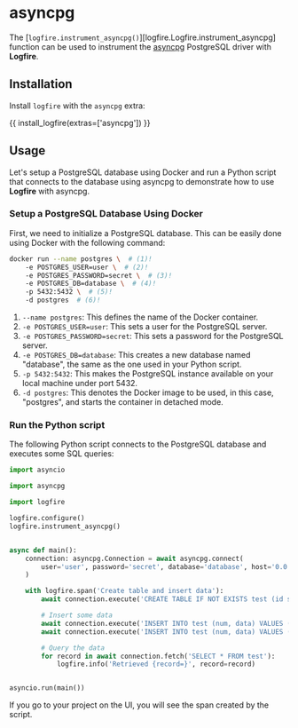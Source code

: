 # asyncpg

The [`logfire.instrument_asyncpg()`][logfire.Logfire.instrument_asyncpg] function can be used to instrument the [asyncpg][asyncpg] PostgreSQL driver with **Logfire**.

## Installation

Install `logfire` with the `asyncpg` extra:

{{ install_logfire(extras=['asyncpg']) }}

## Usage

Let's setup a PostgreSQL database using Docker and run a Python script that connects to the database using asyncpg to
demonstrate how to use **Logfire** with asyncpg.

### Setup a PostgreSQL Database Using Docker

First, we need to initialize a PostgreSQL database. This can be easily done using Docker with the following command:

```bash
docker run --name postgres \  # (1)!
    -e POSTGRES_USER=user \  # (2)!
    -e POSTGRES_PASSWORD=secret \  # (3)!
    -e POSTGRES_DB=database \  # (4)!
    -p 5432:5432 \  # (5)!
    -d postgres  # (6)!
```

1. `--name postgres`: This defines the name of the Docker container.
2. `-e POSTGRES_USER=user`: This sets a user for the PostgreSQL server.
3. `-e POSTGRES_PASSWORD=secret`: This sets a password for the PostgreSQL server.
4. `-e POSTGRES_DB=database`: This creates a new database named "database", the same as the one used in your Python script.
5. `-p 5432:5432`: This makes the PostgreSQL instance available on your local machine under port 5432.
6. `-d postgres`: This denotes the Docker image to be used, in this case, "postgres", and starts the container in detached mode.

### Run the Python script

The following Python script connects to the PostgreSQL database and executes some SQL queries:

```py
import asyncio

import asyncpg

import logfire

logfire.configure()
logfire.instrument_asyncpg()


async def main():
    connection: asyncpg.Connection = await asyncpg.connect(
        user='user', password='secret', database='database', host='0.0.0.0', port=5432
    )

    with logfire.span('Create table and insert data'):
        await connection.execute('CREATE TABLE IF NOT EXISTS test (id serial PRIMARY KEY, num integer, data varchar);')

        # Insert some data
        await connection.execute('INSERT INTO test (num, data) VALUES ($1, $2)', 100, 'abc')
        await connection.execute('INSERT INTO test (num, data) VALUES ($1, $2)', 200, 'def')

        # Query the data
        for record in await connection.fetch('SELECT * FROM test'):
            logfire.info('Retrieved {record=}', record=record)


asyncio.run(main())
```

If you go to your project on the UI, you will see the span created by the script.

[opentelemetry-asyncpg]: https://opentelemetry-python-contrib.readthedocs.io/en/latest/instrumentation/asyncpg/asyncpg.html
[opentelemetry-asyncpg2]: https://opentelemetry-python-contrib.readthedocs.io/en/latest/instrumentation/asyncpg2/asyncpg2.html
[asyncpg]: https://magicstack.github.io/asyncpg/
